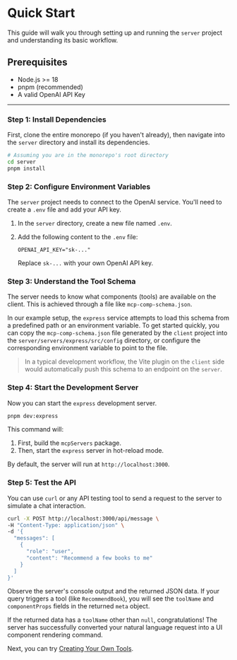 # Quick Start

This guide will walk you through setting up and running the `server` project and understanding its basic workflow.

## Prerequisites

-   Node.js >= 18
-   pnpm (recommended)
-   A valid OpenAI API Key

---

### Step 1: Install Dependencies

First, clone the entire monorepo (if you haven't already), then navigate into the `server` directory and install its dependencies.

```bash
# Assuming you are in the monorepo's root directory
cd server
pnpm install
```

### Step 2: Configure Environment Variables

The `server` project needs to connect to the OpenAI service. You'll need to create a `.env` file and add your API key.

1.  In the `server` directory, create a new file named `.env`.
2.  Add the following content to the `.env` file:

    ```
    OPENAI_API_KEY="sk-..."
    ```

    Replace `sk-...` with your own OpenAI API key.

### Step 3: Understand the Tool Schema

The server needs to know what components (tools) are available on the client. This is achieved through a file like `mcp-comp-schema.json`.

In our example setup, the `express` service attempts to load this schema from a predefined path or an environment variable. To get started quickly, you can copy the `mcp-comp-schema.json` file generated by the `client` project into the `server/servers/express/src/config` directory, or configure the corresponding environment variable to point to the file.

> In a typical development workflow, the Vite plugin on the `client` side would automatically push this schema to an endpoint on the `server`.

### Step 4: Start the Development Server

Now you can start the `express` development server.

```bash
pnpm dev:express
```

This command will:
1.  First, build the `mcpServers` package.
2.  Then, start the `express` server in hot-reload mode.

By default, the server will run at `http://localhost:3000`.

### Step 5: Test the API

You can use `curl` or any API testing tool to send a request to the server to simulate a chat interaction.

```bash
curl -X POST http://localhost:3000/api/message \
-H "Content-Type: application/json" \
-d '{
  "messages": [
    {
      "role": "user",
      "content": "Recommend a few books to me"
    }
  ]
}'
```

Observe the server's console output and the returned JSON data. If your query triggers a tool (like `RecommendBook`), you will see the `toolName` and `componentProps` fields in the returned `meta` object.

If the returned data has a `toolName` other than `null`, congratulations! The server has successfully converted your natural language request into a UI component rendering command.

Next, you can try [Creating Your Own Tools](./creating-tools.md).
